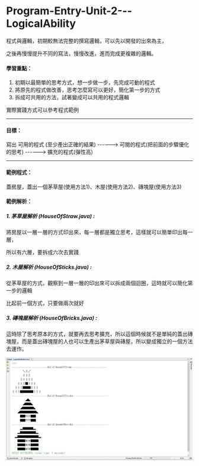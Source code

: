 # Program-Entry-Unit-2---LogicalAbility

程式與邏輯，初期較無法完整的撰寫邏輯，可以先以開發的出來為主，

之後再慢慢提升不同的寫法，慢慢改進，進而完成更複雜的邏輯。



#### 學習重點：

1. 初期以最簡單的思考方式，想一步做一步，先完成可動的程式 
2. 將原先的程式做改善，思考怎麼寫可以更好，簡化第一步的方式
3. 拆成可共用的方法，試著變成可以共用的程式邏輯



實際實踐方式可以參考程式範例

------

#### 目標：

寫出    可用的程式 (至少產出正確的結果)  ------>  可閱的程式(把前面的步驟優化的思考) ------>  擴充的程式(彈性高)

------

#### 範例程式：

蓋房屋，蓋出一個茅草屋(使用方法1)、木屋(使用方法2)、磚塊屋(使用方法3)

#### 範例解析：

##### 1. 茅草屋解析 (HouseOfStraw.java) : 

   將房屋以一層一層的方式印出來，每一層都是獨立思考，這樣就可以簡單印出每一層，

   所以有六層，要拆成六次去實踐

##### 2. 木屋解析 (HouseOfSticks.java) : 

   從茅草屋的方式，觀察到一層一層的印出來可以拆成兩個迴圈，這時就可以簡化第一步的邏輯

   比起前一個方式，只要做兩次就好

##### 3. 磚塊屋解析 (HouseOfBricks.java) : 

   這時除了思考原本的方式，就要再去思考擴充，所以這個時候就不是單純的蓋出磚塊屋，而是蓋出磚塊屋的人也可以生產出茅草屋與磚屋，所以變成獨立的一個方法去運作。

![housebuilding](images/housebuilding.png)





